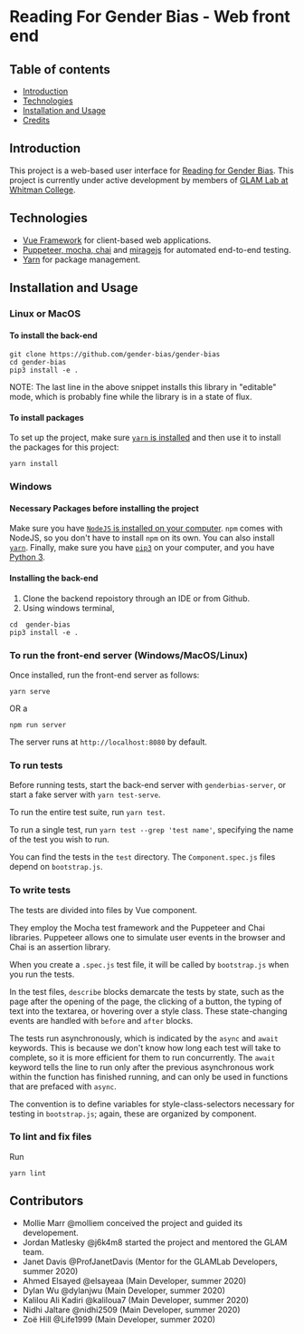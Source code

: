 # Reading For Gender Bias - Web front end

## Table of contents 
* [Introduction](#Introduction)
* [Technologies](#Technologies)
* [Installation and Usage](#Installation) 
* [Credits](#Credits) 

## Introduction
This project is a web-based user interface for [Reading for Gender Bias](https://github.com/glam-lab/gender-bias). 
This project is currently under active development by members of [GLAM Lab at Whitman College](https://github.com/orgs/glam-lab/). 

## Technologies
* [Vue Framework](https://vuejs.org/v2/guide/#:~:text=Vue%20(pronounced%20%2Fvju%CB%90%2F%2C,up%20to%20be%20incrementally%20adoptable)) for client-based web applications.
* [Puppeteer, mocha, chai](https://medium.com/@ankit_m/ui-testing-with-puppeteer-and-mocha-part-1-getting-started-b141b2f9e21) and [miragejs](https://miragejs.com/) for automated end-to-end testing. 
* [Yarn](https://classic.yarnpkg.com/en/docs/) for package management.

## Installation and Usage
### Linux or MacOS 

#### To install the back-end 
```
git clone https://github.com/gender-bias/gender-bias
cd gender-bias
pip3 install -e .
```
NOTE: The last line in the above snippet installs this library in "editable" mode, which is probably fine while the library is in a state of flux.

#### To install packages 
To set up the project, make sure [`yarn` is installed](https://classic.yarnpkg.com/en/docs/install/#mac-stable) and then use it to install the packages for this project:
```
yarn install
```

### Windows
#### Necessary Packages before installing the project
Make sure you have [`NodeJS` is installed on your computer](https://nodejs.org/en/download/). `npm` comes with NodeJS, so you don't have to install `npm` on its own. 
You can also install [`yarn`](https://classic.yarnpkg.com/en/docs/install/#windows-stable). Finally, make sure you have [`pip3`](https://vgkits.org/blog/pip3-windows-howto/) on your computer, and you have [Python 3](https://www.python.org/downloads/windows/). 
#### Installing the back-end
1. Clone the backend repoistory through an IDE or from Github. 
2. Using windows terminal, 
```
cd  gender-bias 
pip3 install -e .  
```

### To run the front-end server (Windows/MacOS/Linux)
Once installed, run the front-end server as follows:

```
yarn serve 
```
OR a
```
npm run server
```
The server runs at `http://localhost:8080` by default.

### To run tests

Before running tests, start the back-end server with `genderbias-server`, or start a fake server with `yarn test-serve`.

To run the entire test suite, run `yarn test`.

To run a single test, run `yarn test --grep 'test name'`, specifying the name of the test you wish to run.

You can find the tests in the `test` directory. The `Component.spec.js` files depend on `bootstrap.js`.

### To write tests

The tests are divided into files by Vue component.

They employ the Mocha test framework and the Puppeteer and Chai libraries. Puppeteer allows one to simulate user events in the browser and Chai is an assertion library.

When you create a `.spec.js` test file, it will be called by `bootstrap.js` when you run the tests.

In the test files, `describe` blocks demarcate the tests by state, such as the page after the opening of the page, the clicking of a button, the typing of text into the textarea,
or hovering over a style class. These state-changing events are handled with `before` and `after` blocks. 

The tests run asynchronously, which is indicated by the `async` and `await` keywords. This is because we don't know how long each test will take to complete, so it is more efficient for them to run concurrently. The `await` keyword tells the line to run only after the previous asynchronous work within the function has finished running, and can only be used in functions that are prefaced with `async`.

The convention is to define variables for style-class-selectors necessary for testing in `bootstrap.js`; again, these are organized by component.

### To lint and fix files
Run 
```
yarn lint
```

## Contributors
- Mollie Marr @molliem conceived the project and guided its developement.
- Jordan Matlesky @j6k4m8 started the project and mentored the GLAM team.
- Janet Davis @ProfJanetDavis (Mentor for the GLAMLab Developers, summer 2020)
- Ahmed Elsayed @elsayeaa (Main Developer, summer 2020)
- Dylan Wu @dylanjwu (Main Developer, summer 2020)
- Kalilou Ali Kadiri @kaliloua7 (Main Developer, summer 2020)
- Nidhi Jaltare @nidhi2509 (Main Developer, summer 2020)
- Zoë Hill @Life1999 (Main Developer, summer 2020)
